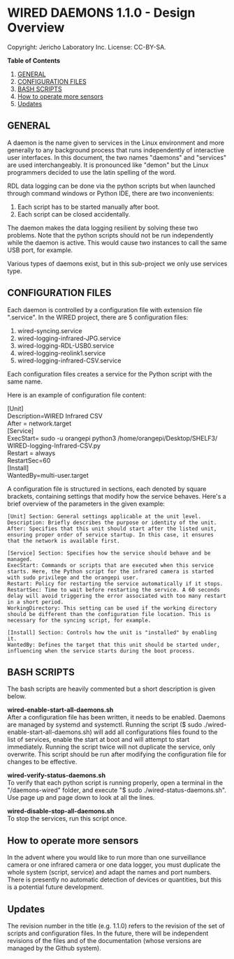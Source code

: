**WIRED DAEMONS 1.1.0 - Design Overview**  
=======================================
Copyright: Jericho Laboratory Inc. License: CC-BY-SA.

**Table of Contents**


1. [GENERAL](#general)
2. [CONFIGURATION FILES](#configuration-files)
3. [BASH SCRIPTS](#bash-scripts)
4. [How to operate more sensors](#how-to-operate-more-sensors)
5. [Updates](#updates)

## GENERAL

A daemon is the name given to services in the Linux environment and more generally to any background process that runs independently of interactive user interfaces. In this document, the two names "daemons" and "services" are used interchangeably. It is pronounced like "demon" but the Linux programmers decided to use the latin spelling of the word.

RDL data logging can be done via the python scripts but when launched through command windows or Python IDE, there are two inconvenients: 
1) Each script has to be started manually after boot.
2) Each script can be closed accidentally.

The daemon makes the data logging resilient by solving these two problems. Note that the python scripts should not be run independently while the daemon is active. This would cause two instances to call the same USB port, for example.

Various types of daemons exist, but in this sub-project we only use services type.

## CONFIGURATION FILES

Each daemon is controlled by a configuration file with extension file ".service". In the WIRED project, there are 5 configuration files:

1) wired-syncing.service
2) wired-logging-infrared-JPG.service  
3) wired-logging-RDL-USB0.service      
4) wired-logging-reolink1.service
5) wired-logging-infrared-CSV.service 

Each configuration files creates a service for the Python script with the same name.


Here is an example of configuration file content:  

[Unit]<br>
Description=WIRED Infrared CSV<br>
After = network.target<br>
[Service]<br>
ExecStart= sudo -u orangepi python3 /home/orangepi/Desktop/SHELF3/<br>
WIRED-logging-Infrared-CSV.py<br>
Restart = always<br>
RestartSec=60<br>
[Install]<br>
WantedBy=multi-user.target<br>


A configuration file is structured in sections, each denoted by square brackets, containing settings that modify how the service behaves. Here's a brief overview of the parameters in the given example:

    [Unit] Section: General settings applicable at the unit level.
    Description: Briefly describes the purpose or identity of the unit.
    After: Specifies that this unit should start after the listed unit, ensuring proper order of service startup. In this case, it ensures that the network is available first.

    [Service] Section: Specifies how the service should behave and be managed.
    ExecStart: Commands or scripts that are executed when this service starts. Here, the Python script for the infrared camera is started with sudo privilege and the orangepi user.
    Restart: Policy for restarting the service automatically if it stops.
    RestartSec: Time to wait before restarting the service. A 60 seconds delay will avoid triggering the error associated with too many restart in a short period.
    WorkingDirectory: This setting can be used if the working directory should be different than the configuration file location. This is necessary for the syncing script, for example.

    [Install] Section: Controls how the unit is "installed" by enabling it.
    WantedBy: Defines the target that this unit should be started under, influencing when the service starts during the boot process.

## BASH SCRIPTS  
The bash scripts are heavily commented but a short description is given below.

**wired-enable-start-all-daemons.sh**  
After a configuration file has been written, it needs to be enabled. Daemons are managed by systemd and systemctl. Running the script ($ sudo ./wired-enable-start-all-daemons.sh) will add all configurations files found to the list of services, enable the start at boot and will attempt to start immediately.
Running the script twice will not duplicate the service, only overwrite. This script should be run after modifying the configuration file for changes to be effective.

**wired-verify-status-daemons.sh**  
To verify that each python script is running properly, open a terminal in the "/daemons-wired" folder, and execute  "$ sudo ./wired-status-daemons.sh". Use page up and page down to look at all the lines.

**wired-disable-stop-all-daemons.sh**  
To stop the services, run this script once.

## How to operate more sensors
In the advent where you would like to run more than one surveillance camera or one infrared camera or one data logger, you must duplicate the whole system (script, service) and adapt the names and port numbers. There is presently no automatic detection of devices or quantities, but this is a potential future development.

## Updates
The revision number in the title (e.g. 1.1.0) refers to the revision of the set of scripts and configuration files. In the future, there will be independent revisions of the files and of the documentation (whose versions are managed by the Github system).
